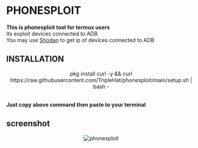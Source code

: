# PHONESPLOIT
<strong>This is phonesploit tool for termux users</strong><br>
Its exploit devices connected to ADB <br>
You may use <a href="https://shodan.io">Shodan</a> to get ip of devices connected to ADB
## INSTALLATION
<p align="center">
pkg install curl -y && curl https://raw.githubusercontent.com/TripleHat/phonesploit/main/setup.sh | bash -
</p><br>
<strong>Just copy above command then paste to your terminal</strong>

## screenshot
<p align="center"><img src="https://i.ibb.co/sF69WzJ/phonesploit.png" alt="phonesploit" border="0"></p>
